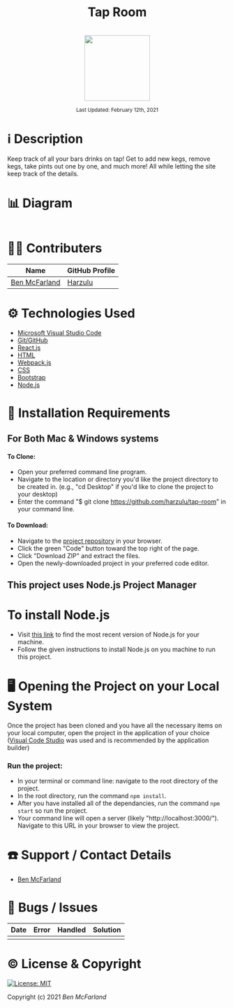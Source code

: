 # <div align="center">Tap Room</div>

<p align="center">
    <br>
    <a href="https://github.com/Harzulu">
        <img src="https://avatars3.githubusercontent.com/u/55816973?s=460&u=46b7375105009121ce5ce53643553fef0ba2be14&v=4" width="150px" height="auto">
    </a>
</p>

<p align="center">
  <small>Last Updated: February 12th, 2021</small>
</p>

# ℹ️ Description

Keep track of all your bars drinks on tap! Get to add new kegs, remove kegs, take pints out one by one, and much more! All while letting the site keep track of the details.

# 📊 Diagram

<img src="" alt="">

# 🧑‍💻 Contributers

| Name | GitHub Profile |
|------|----------------|
| [Ben McFarland](https://www.linkedin.com/in/benjamin-mcf/) | [Harzulu](https://github.com/harzulu)|

# ⚙️ Technologies Used

* <a href="https://code.visualstudio.com/">Microsoft Visual Studio Code</a>
* <a href="https://github.com/">Git/GitHub</a>
* <a href="https://reactjs.org/">React.js</a>
* <a href="w3schools.com/html/html_intro.asp">HTML</a>
* <a href="https://webpack.js.org/">Webpack.js</a>
* <a href="https://developer.mozilla.org/en-US/docs/Learn/CSS">CSS</a>
* <a href="https://getbootstrap.com/">Bootstrap</a>
* <a href="https://nodejs.org/en/">Node.js</a>

# 💾 Installation Requirements

## For Both Mac & Windows systems

#### To Clone:
- Open your preferred command line program.
- Navigate to the location or directory you'd like the project directory to be created in. (e.g., "cd Desktop" if you'd like to clone the project to your desktop)
- Enter the command "$ git clone https://github.com/harzulu/tap-room" in your command line.

#### To Download:
- Navigate to the [project repository](https://github.com/harzulu/tap-room) in your browser.
- Click the green "Code" button toward the top right of the page.
- Click "Download ZIP" and extract the files.
- Open the newly-downloaded project in your preferred code editor.

## **This project uses Node.js Project Manager**

# To install Node.js

- Visit <a href="https://nodejs.org/en/download/">this link</a> to find the most recent version of Node.js for your machine.
- Follow the given instructions to install Node.js on you machine to run this project.

# 🖥️ Opening the Project on your Local System

Once the project has been cloned and you have all the necessary items on your local computer, open the project in the application of your choice (<a href="https://code.visualstudio.com/">Visual Code Studio</a> was used and is recommended by the application builder)

### Run the project:

- In your terminal or command line: navigate to the root directory of the project.
- In the root directory, run the command `npm install`.
- After you have installed all of the dependancies, run the command `npm start` so run the project.
- Your command line will open a server (likely "http://localhost:3000/"). Navigate to this URL in your browser to view the project.

# ☎️ Support / Contact Details

* [Ben McFarland](mailto:benrmcfarland@gmail.com)

# 🐛 Bugs / Issues

| Date | Error | Handled | Solution |
| :------------- | :------------- | :------------- | :------------- |
|  |  |  |  |

# ©️ License & Copyright

[![License: MIT](https://img.shields.io/badge/License-MIT-yellow.svg)](https://opensource.org/licenses/MIT)

Copyright (c) 2021 *_Ben McFarland_*
